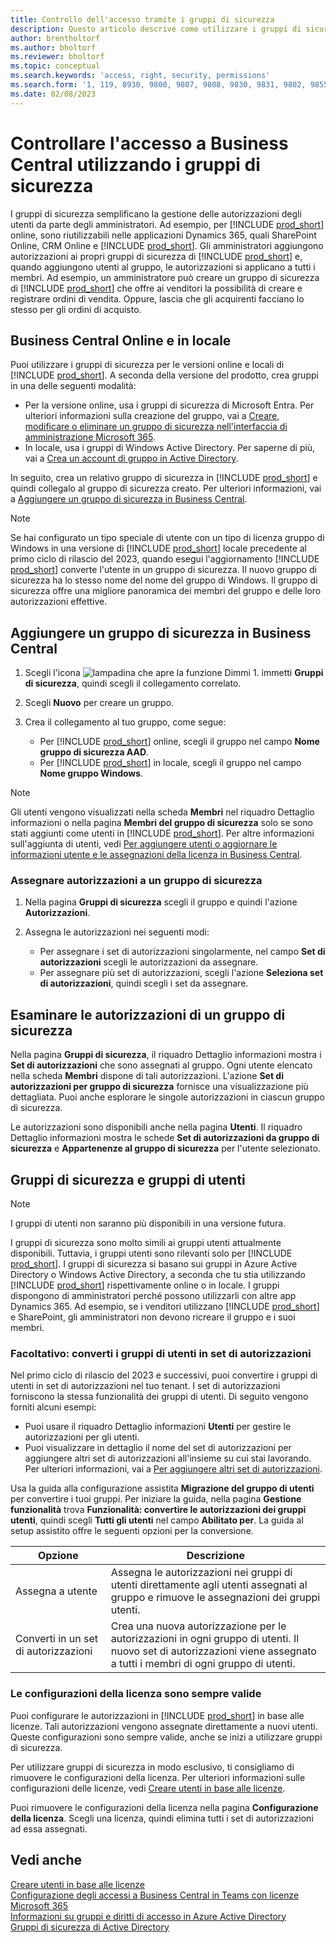 ```yaml
---
title: Controllo dell'accesso tramite i gruppi di sicurezza
description: Questo articolo descrive come utilizzare i gruppi di sicurezza per definire le autorizzazioni utente.
author: brentholtorf
ms.author: bholtorf
ms.reviewer: bholtorf
ms.topic: conceptual
ms.search.keywords: 'access, right, security, permissions'
ms.search.form: '1, 119, 8930, 9800, 9807, 9808, 9830, 9831, 9802, 9855, 9862'
ms.date: 02/08/2023
---
```


# Controllare l'accesso a Business Central utilizzando i gruppi di sicurezza

I gruppi di sicurezza semplificano la gestione delle autorizzazioni degli utenti da parte degli amministratori. Ad esempio, per [!INCLUDE [prod_short](includes/prod_short.md)] online, sono riutilizzabili nelle applicazioni Dynamics 365, quali SharePoint Online, CRM Online e [!INCLUDE [prod_short](includes/prod_short.md)]. Gli amministratori aggiungono autorizzazioni ai propri gruppi di sicurezza di [!INCLUDE [prod_short](includes/prod_short.md)] e, quando aggiungono utenti al gruppo, le autorizzazioni si applicano a tutti i membri. Ad esempio, un amministratore può creare un gruppo di sicurezza di [!INCLUDE [prod_short](includes/prod_short.md)] che offre ai venditori la possibilità di creare e registrare ordini di vendita. Oppure, lascia che gli acquirenti facciano lo stesso per gli ordini di acquisto.

## Business Central Online e in locale

Puoi utilizzare i gruppi di sicurezza per le versioni online e locali di [!INCLUDE [prod_short](includes/prod_short.md)]. A seconda della versione del prodotto, crea gruppi in una delle seguenti modalità:

* Per la versione online, usa i gruppi di sicurezza di Microsoft Entra. Per ulteriori informazioni sulla creazione del gruppo, vai a [Creare, modificare o eliminare un gruppo di sicurezza nell'interfaccia di amministrazione Microsoft 365](/microsoft-365/admin/email/create-edit-or-delete-a-security-group).
* In locale, usa i gruppi di Windows Active Directory. Per saperne di più, vai a [Crea un account di gruppo in Active Directory](/windows/security/operating-system-security/network-security/windows-firewall/create-a-group-account-in-active-directory).

In seguito, crea un relativo gruppo di sicurezza in [!INCLUDE [prod_short](includes/prod_short.md)] e quindi collegalo al gruppo di sicurezza creato. Per ulteriori informazioni, vai a [Aggiungere un gruppo di sicurezza in Business Central](#add-a-security-group-in-business-central).

> [!NOTE]
> Se hai configurato un tipo speciale di utente con un tipo di licenza gruppo di Windows in una versione di [!INCLUDE [prod_short](includes/prod_short.md)] locale precedente al primo ciclo di rilascio del 2023, quando esegui l'aggiornamento [!INCLUDE [prod_short](includes/prod_short.md)] converte l'utente in un gruppo di sicurezza. Il nuovo gruppo di sicurezza ha lo stesso nome del nome del gruppo di Windows. Il gruppo di sicurezza offre una migliore panoramica dei membri del gruppo e delle loro autorizzazioni effettive.

## Aggiungere un gruppo di sicurezza in Business Central

1. Scegli l'icona ![lampadina che apre la funzione Dimmi 1.](media/ui-search/search_small.png "Dimmi cosa vuoi fare") immetti **Gruppi di sicurezza**, quindi scegli il collegamento correlato.
1. Scegli **Nuovo** per creare un gruppo.
1. Crea il collegamento al tuo gruppo, come segue:

    * Per [!INCLUDE [prod_short](includes/prod_short.md)] online, scegli il gruppo nel campo **Nome gruppo di sicurezza AAD**.
    * Per [!INCLUDE [prod_short](includes/prod_short.md)] in locale, scegli il gruppo nel campo **Nome gruppo Windows**.

> [!NOTE]
> Gli utenti vengono visualizzati nella scheda **Membri** nel riquadro Dettaglio informazioni o nella pagina **Membri del gruppo di sicurezza** solo se sono stati aggiunti come utenti in [!INCLUDE [prod_short](includes/prod_short.md)]. Per altre informazioni sull'aggiunta di utenti, vedi [Per aggiungere utenti o aggiornare le informazioni utente e le assegnazioni della licenza in Business Central](ui-how-users-permissions.md#adduser).  

### Assegnare autorizzazioni a un gruppo di sicurezza

1. Nella pagina **Gruppi di sicurezza** scegli il gruppo e quindi l'azione **Autorizzazioni**.
1. Assegna le autorizzazioni nei seguenti modi:

    * Per assegnare i set di autorizzazioni singolarmente, nel campo **Set di autorizzazioni** scegli le autorizzazioni da assegnare.
    * Per assegnare più set di autorizzazioni, scegli l'azione **Seleziona set di autorizzazioni**, quindi scegli i set da assegnare.

## Esaminare le autorizzazioni di un gruppo di sicurezza

Nella pagina **Gruppi di sicurezza**, il riquadro Dettaglio informazioni mostra i **Set di autorizzazioni** che sono assegnati al gruppo. Ogni utente elencato nella scheda **Membri** dispone di tali autorizzazioni. L'azione **Set di autorizzazioni per gruppo di sicurezza** fornisce una visualizzazione più dettagliata. Puoi anche esplorare le singole autorizzazioni in ciascun gruppo di sicurezza.

Le autorizzazioni sono disponibili anche nella pagina **Utenti**. Il riquadro Dettaglio informazioni mostra le schede **Set di autorizzazioni da gruppo di sicurezza** e **Appartenenze al gruppo di sicurezza** per l'utente selezionato.

## Gruppi di sicurezza e gruppi di utenti

> [!NOTE]
> I gruppi di utenti non saranno più disponibili in una versione futura.

I gruppi di sicurezza sono molto simili ai gruppi utenti attualmente disponibili. Tuttavia, i gruppi utenti sono rilevanti solo per [!INCLUDE [prod_short](includes/prod_short.md)]. I gruppi di sicurezza si basano sui gruppi in Azure Active Directory o Windows Active Directory, a seconda che tu stia utilizzando [!INCLUDE [prod_short](includes/prod_short.md)] rispettivamente online o in locale. I gruppi dispongono di amministratori perché possono utilizzarli con altre app Dynamics 365. Ad esempio, se i venditori utilizzano [!INCLUDE [prod_short](includes/prod_short.md)] e SharePoint, gli amministratori non devono ricreare il gruppo e i suoi membri.

### Facoltativo: converti i gruppi di utenti in set di autorizzazioni

Nel primo ciclo di rilascio del 2023 e successivi, puoi convertire i gruppi di utenti in set di autorizzazioni nel tuo tenant. I set di autorizzazioni forniscono la stessa funzionalità dei gruppi di utenti. Di seguito vengono forniti alcuni esempi:

* Puoi usare il riquadro Dettaglio informazioni **Utenti** per gestire le autorizzazioni per gli utenti.
* Puoi visualizzare in dettaglio il nome del set di autorizzazioni per aggiungere altri set di autorizzazioni all'insieme su cui stai lavorando. Per ulteriori informazioni, vai a [Per aggiungere altri set di autorizzazioni](ui-define-granular-permissions.md#to-add-other-permission-sets).

Usa la guida alla configurazione assistita **Migrazione del gruppo di utenti** per convertire i tuoi gruppi. Per iniziare la guida, nella pagina **Gestione funzionalità** trova **Funzionalità: convertire le autorizzazioni dei gruppi utenti**, quindi scegli **Tutti gli utenti** nel campo **Abilitato per**. La guida al setup assistito offre le seguenti opzioni per la conversione.

|Opzione  |Descrizione  |
|---------|---------|
|Assegna a utente     | Assegna le autorizzazioni nei gruppi di utenti direttamente agli utenti assegnati al gruppo e rimuove le assegnazioni dei gruppi utenti.        |
|Converti in un set di autorizzazioni     | Crea una nuova autorizzazione per le autorizzazioni in ogni gruppo di utenti. Il nuovo set di autorizzazioni viene assegnato a tutti i membri di ogni gruppo di utenti.          |

### Le configurazioni della licenza sono sempre valide

Puoi configurare le autorizzazioni in [!INCLUDE [prod_short](includes/prod_short.md)] in base alle licenze. Tali autorizzazioni vengono assegnate direttamente a nuovi utenti. Queste configurazioni sono sempre valide, anche se inizi a utilizzare gruppi di sicurezza.

Per utilizzare gruppi di sicurezza in modo esclusivo, ti consigliamo di rimuovere le configurazioni della licenza. Per ulteriori informazioni sulle configurazioni delle licenze, vedi [Creare utenti in base alle licenze](ui-how-users-permissions.md).

Puoi rimuovere le configurazioni della licenza nella pagina **Configurazione della licenza**. Scegli una licenza, quindi elimina tutti i set di autorizzazioni ad essa assegnati.

## Vedi anche

[Creare utenti in base alle licenze](ui-how-users-permissions.md)  
[Configurazione degli accessi a Business Central in Teams con licenze Microsoft 365](admin-access-with-m365-license-setup.md)  
[Informazioni su gruppi e diritti di accesso in Azure Active Directory](/azure/active-directory/fundamentals/concept-learn-about-groups)  
[Gruppi di sicurezza di Active Directory](/windows-server/identity/ad-ds/manage/understand-security-groups)  